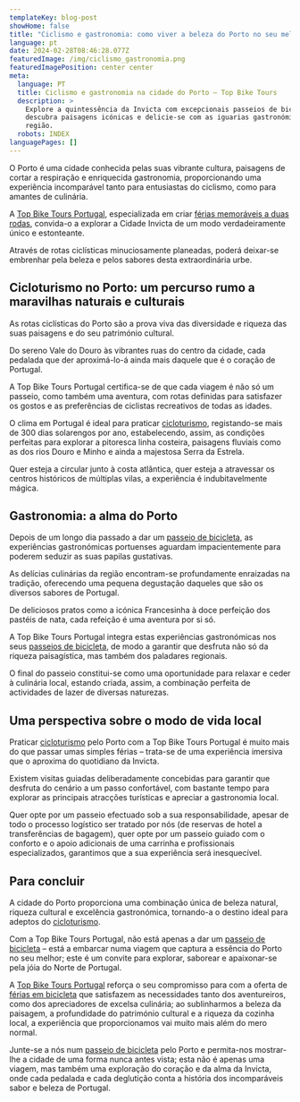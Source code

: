 ```yaml
---
templateKey: blog-post
showHome: false
title: "Ciclismo e gastronomia: como viver a beleza do Porto no seu melhor"
language: pt
date: 2024-02-28T08:46:28.077Z
featuredImage: /img/ciclismo_gastronomia.png
featuredImagePosition: center center
meta:
  language: PT
  title: Ciclismo e gastronomia na cidade do Porto – Top Bike Tours
  description: >
    Explore a quintessência da Invicta com excepcionais passeios de bicicleta –
    descubra paisagens icónicas e delicie-se com as iguarias gastronómicas da
    região. 
  robots: INDEX
languagePages: []
---
```

O Porto é uma cidade conhecida pelas suas vibrante cultura, paisagens de cortar a respiração e enriquecida gastronomia, proporcionando uma experiência incomparável tanto para entusiastas do ciclismo, como para amantes de culinária.

A [Top Bike Tours Portugal](https://topbiketoursportugal.com/pt/), especializada em criar [férias memoráveis a duas rodas](https://topbiketoursportugal.com/passeios-de-bicicleta-portugal/), convida-o a explorar a Cidade Invicta de um modo verdadeiramente único e estonteante.

Através de rotas ciclísticas minuciosamente planeadas, poderá deixar-se embrenhar pela beleza e pelos sabores desta extraordinária urbe.

## Cicloturismo no Porto: um percurso rumo a maravilhas naturais e culturais

As rotas ciclísticas do Porto são a prova viva das diversidade e riqueza das suas paisagens e do seu património cultural.

Do sereno Vale do Douro às vibrantes ruas do centro da cidade, cada pedalada que der aproximá-lo-á ainda mais daquele que é o coração de Portugal.

A Top Bike Tours Portugal certifica-se de que cada viagem é não só um passeio, como também uma aventura, com rotas definidas para satisfazer os gostos e as preferências de ciclistas recreativos de todas as idades.

O clima em Portugal é ideal para praticar [cicloturismo](https://topbiketoursportugal.com/passeios-de-bicicleta-portugal/), registando-se mais de 300 dias solarengos por ano, estabelecendo, assim, as condições perfeitas para explorar a pitoresca linha costeira, paisagens fluviais como as dos rios Douro e Minho e ainda a majestosa Serra da Estrela.

Quer esteja a circular junto à costa atlântica, quer esteja a atravessar os centros históricos de múltiplas vilas, a experiência é indubitavelmente mágica.

## Gastronomia: a alma do Porto

Depois de um longo dia passado a dar um [passeio de bicicleta](https://topbiketoursportugal.com/passeios-bicicleta-porto/), as experiências gastronómicas portuenses aguardam impacientemente para poderem seduzir as suas papilas gustativas.

As delícias culinárias da região encontram-se profundamente enraizadas na tradição, oferecendo uma pequena degustação daqueles que são os diversos sabores de Portugal.

De deliciosos pratos como a icónica Francesinha à doce perfeição dos pastéis de nata, cada refeição é uma aventura por si só.

A Top Bike Tours Portugal integra estas experiências gastronómicas nos seus [passeios de bicicleta](https://topbiketoursportugal.com/passeios-bicicleta-porto/), de modo a garantir que desfruta não só da riqueza paisagística, mas também dos paladares regionais.

O final do passeio constitui-se como uma oportunidade para relaxar e ceder à culinária local, estando criada, assim, a combinação perfeita de actividades de lazer de diversas naturezas. 

## Uma perspectiva sobre o modo de vida local

Praticar [cicloturismo](https://topbiketoursportugal.com/passeios-de-bicicleta-portugal/) pelo Porto com a Top Bike Tours Portugal é muito mais do que passar umas simples férias – trata-se de uma experiência imersiva que o aproxima do quotidiano da Invicta.

Existem visitas guiadas deliberadamente concebidas para garantir que desfruta do cenário a um passo confortável, com bastante tempo para explorar as principais atracções turísticas e apreciar a gastronomia local.

Quer opte por um passeio efectuado sob a sua responsabilidade, apesar de todo o processo logístico ser tratado por nós (de reservas de hotel a transferências de bagagem), quer opte por um passeio guiado com o conforto e o apoio adicionais de uma carrinha e profissionais especializados, garantimos que a sua experiência será inesquecível.

## Para concluir

A cidade do Porto proporciona uma combinação única de beleza natural, riqueza cultural e excelência gastronómica, tornando-a o destino ideal para adeptos do [cicloturismo](https://topbiketoursportugal.com/passeios-de-bicicleta-portugal/).

Com a Top Bike Tours Portugal, não está apenas a dar um [passeio de bicicleta](https://topbiketoursportugal.com/passeios-bicicleta-porto/) – está a embarcar numa viagem que captura a essência do Porto no seu melhor; este é um convite para explorar, saborear e apaixonar-se pela jóia do Norte de Portugal.

A [Top Bike Tours Portugal](https://topbiketoursportugal.com/pt/) reforça o seu compromisso para com a oferta de [férias em bicicleta](https://topbiketoursportugal.com/passeios-de-bicicleta-portugal/) que satisfazem as necessidades tanto dos aventureiros, como dos apreciadores de excelsa culinária; ao sublinharmos a beleza da paisagem, a profundidade do património cultural e a riqueza da cozinha local, a experiência que proporcionamos vai muito mais além do mero normal.

Junte-se a nós num [passeio de bicicleta](https://topbiketoursportugal.com/passeios-bicicleta-porto/) pelo Porto e permita-nos mostrar-lhe a cidade de uma forma nunca antes vista; esta não é apenas uma viagem, mas também uma exploração do coração e da alma da Invicta, onde cada pedalada e cada deglutição conta a história dos incomparáveis sabor e beleza de Portugal.